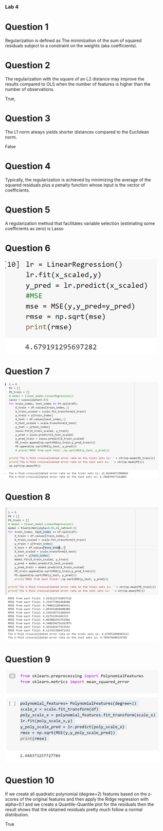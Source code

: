 ### Lab 4

# Question 1

Regularization is defined as The minimization of the sum of squared residuals subject to a constraint on the weights (aka coefficients).

# Question 2
The regularization with the square of an L2 distance may improve the results compared to OLS when the number of features is higher than the number of observations.

True, 
# Question 3
The L1 norm always yields shorter distances compared to the Euclidean norm. 

False
# Question 4
Typically, the regularization is achieved by
minimizing the average of the squared residuals plus a penalty function whose input is the vector of coefficients.

# Question 5
A regularization method that facilitates variable selection (estimating some coefficients as zero) is Lasso

# Question 6
![data](lab4_6.PNG)

# Question 7 
![data](lab4_7.PNG)

# Question 8
![data](lab4_8.PNG)

# Question 9 
![data](lab4_9.PNG)

# Question 10
If we create all quadratic polynomial (degree=2) features based on the z-scores of the original features and then apply the Ridge regression with alpha=0.1 and we create a Quantile-Quantile plot for the residuals then the result shows that  the obtained residuals pretty much follow a normal distribution.

True

